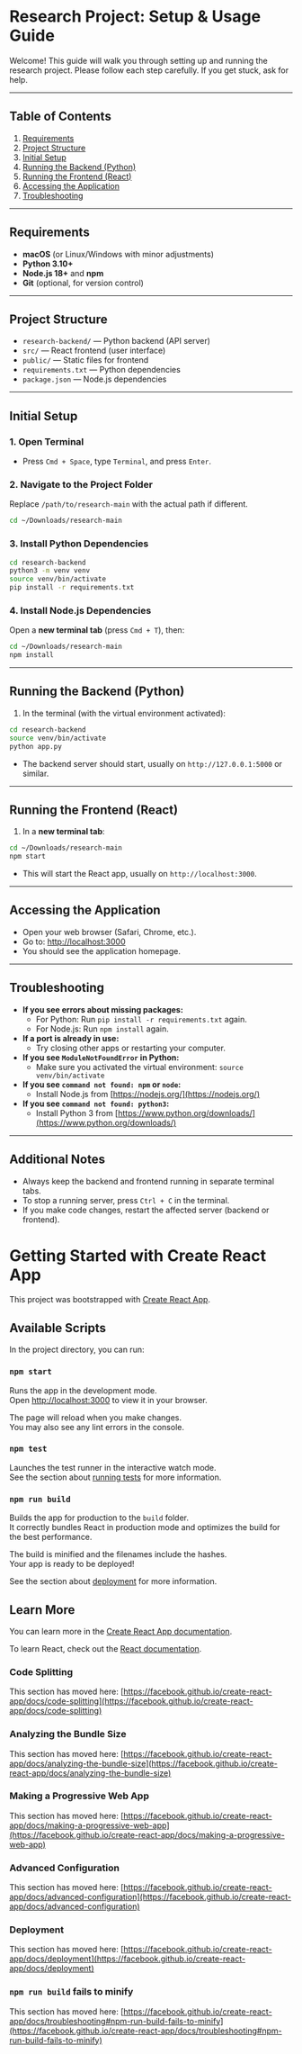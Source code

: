 # Research Project: Setup & Usage Guide

Welcome! This guide will walk you through setting up and running the research project. Please follow each step carefully. If you get stuck, ask for help.

---

## Table of Contents
1. [Requirements](#requirements)
2. [Project Structure](#project-structure)
3. [Initial Setup](#initial-setup)
4. [Running the Backend (Python)](#running-the-backend-python)
5. [Running the Frontend (React)](#running-the-frontend-react)
6. [Accessing the Application](#accessing-the-application)
7. [Troubleshooting](#troubleshooting)

---

## Requirements
- **macOS** (or Linux/Windows with minor adjustments)
- **Python 3.10+**
- **Node.js 18+** and **npm**
- **Git** (optional, for version control)

---

## Project Structure
- `research-backend/` — Python backend (API server)
- `src/` — React frontend (user interface)
- `public/` — Static files for frontend
- `requirements.txt` — Python dependencies
- `package.json` — Node.js dependencies

---

## Initial Setup

### 1. Open Terminal
- Press `Cmd + Space`, type `Terminal`, and press `Enter`.

### 2. Navigate to the Project Folder
Replace `/path/to/research-main` with the actual path if different.
```sh
cd ~/Downloads/research-main
```

### 3. Install Python Dependencies
```sh
cd research-backend
python3 -m venv venv
source venv/bin/activate
pip install -r requirements.txt
```

### 4. Install Node.js Dependencies
Open a **new terminal tab** (press `Cmd + T`), then:
```sh
cd ~/Downloads/research-main
npm install
```

---

## Running the Backend (Python)
1. In the terminal (with the virtual environment activated):
```sh
cd research-backend
source venv/bin/activate
python app.py
```
- The backend server should start, usually on `http://127.0.0.1:5000` or similar.

---

## Running the Frontend (React)
1. In a **new terminal tab**:
```sh
cd ~/Downloads/research-main
npm start
```
- This will start the React app, usually on `http://localhost:3000`.

---

## Accessing the Application
- Open your web browser (Safari, Chrome, etc.).
- Go to: [http://localhost:3000](http://localhost:3000)
- You should see the application homepage.

---

## Troubleshooting
- **If you see errors about missing packages:**
  - For Python: Run `pip install -r requirements.txt` again.
  - For Node.js: Run `npm install` again.
- **If a port is already in use:**
  - Try closing other apps or restarting your computer.
- **If you see `ModuleNotFoundError` in Python:**
  - Make sure you activated the virtual environment: `source venv/bin/activate`
- **If you see `command not found: npm` or `node`:**
  - Install Node.js from [https://nodejs.org/](https://nodejs.org/)
- **If you see `command not found: python3`:**
  - Install Python 3 from [https://www.python.org/downloads/](https://www.python.org/downloads/)

---

## Additional Notes
- Always keep the backend and frontend running in separate terminal tabs.
- To stop a running server, press `Ctrl + C` in the terminal.
- If you make code changes, restart the affected server (backend or frontend).



# Getting Started with Create React App

This project was bootstrapped with [Create React App](https://github.com/facebook/create-react-app).

## Available Scripts

In the project directory, you can run:

### `npm start`

Runs the app in the development mode.\
Open [http://localhost:3000](http://localhost:3000) to view it in your browser.

The page will reload when you make changes.\
You may also see any lint errors in the console.

### `npm test`

Launches the test runner in the interactive watch mode.\
See the section about [running tests](https://facebook.github.io/create-react-app/docs/running-tests) for more information.

### `npm run build`

Builds the app for production to the `build` folder.\
It correctly bundles React in production mode and optimizes the build for the best performance.

The build is minified and the filenames include the hashes.\
Your app is ready to be deployed!

See the section about [deployment](https://facebook.github.io/create-react-app/docs/deployment) for more information.

## Learn More

You can learn more in the [Create React App documentation](https://facebook.github.io/create-react-app/docs/getting-started).

To learn React, check out the [React documentation](https://reactjs.org/).

### Code Splitting

This section has moved here: [https://facebook.github.io/create-react-app/docs/code-splitting](https://facebook.github.io/create-react-app/docs/code-splitting)

### Analyzing the Bundle Size

This section has moved here: [https://facebook.github.io/create-react-app/docs/analyzing-the-bundle-size](https://facebook.github.io/create-react-app/docs/analyzing-the-bundle-size)

### Making a Progressive Web App

This section has moved here: [https://facebook.github.io/create-react-app/docs/making-a-progressive-web-app](https://facebook.github.io/create-react-app/docs/making-a-progressive-web-app)

### Advanced Configuration

This section has moved here: [https://facebook.github.io/create-react-app/docs/advanced-configuration](https://facebook.github.io/create-react-app/docs/advanced-configuration)

### Deployment

This section has moved here: [https://facebook.github.io/create-react-app/docs/deployment](https://facebook.github.io/create-react-app/docs/deployment)

### `npm run build` fails to minify

This section has moved here: [https://facebook.github.io/create-react-app/docs/troubleshooting#npm-run-build-fails-to-minify](https://facebook.github.io/create-react-app/docs/troubleshooting#npm-run-build-fails-to-minify)
